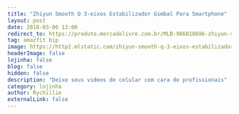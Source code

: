 ```yaml
---
title: "Zhiyun Smooth Q 3-eixos Estabilizador Gimbal Para Smartphone"
layout: post
date: 2018-03-06 13:00
redirect_to: https://produto.mercadolivre.com.br/MLB-986818696-zhiyun-smooth-q-3-eixos-estabilizador-gimbal-para-smartphone-_JM
tag: amazfit bip
image: https://http2.mlstatic.com/zhiyun-smooth-q-3-eixos-estabilizador-gimbal-para-smartphone-D_NQ_NP_790316-MLB26943002453_032018-F.webp
headerImage: false
lojinha: false
blog: false
hidden: false
description: "Deixe seus videos de celular com cara de profissionais"
category: lojinha
author: Rychillie
externalLink: false
---
```

